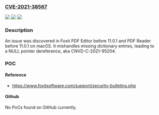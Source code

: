 ### [CVE-2021-38567](https://cve.mitre.org/cgi-bin/cvename.cgi?name=CVE-2021-38567)
![](https://img.shields.io/static/v1?label=Product&message=n%2Fa&color=blue)
![](https://img.shields.io/static/v1?label=Version&message=n%2Fa&color=blue)
![](https://img.shields.io/static/v1?label=Vulnerability&message=n%2Fa&color=brighgreen)

### Description

An issue was discovered in Foxit PDF Editor before 11.0.1 and PDF Reader before 11.0.1 on macOS. It mishandles missing dictionary entries, leading to a NULL pointer dereference, aka CNVD-C-2021-95204.

### POC

#### Reference
- https://www.foxitsoftware.com/support/security-bulletins.php

#### Github
No PoCs found on GitHub currently.

